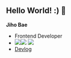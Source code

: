 ## Hello World! :) 🙌
**Jiho Bae**
- Frontend Developer
- <img src="https://img.shields.io/badge/JavaScript-F7DF1E?style=flat-square&logo=JavaScript&logoColor=white"/><img src="https://camo.githubusercontent.com/814b29d8142a72d287d1f5d18e5170c3ccfeb1b3714676fc5782f9c903722a12/68747470733a2f2f696d672e736869656c64732e696f2f62616467652f547970655363726970742d3337373641423f7374796c653d666c61742d737175617265266c6f676f3d54797065736372697074266c6f676f436f6c6f723d7768697465"/> 
    <img src="https://img.shields.io/badge/React-61DAFB?style=flat-square&logo=React&logoColor=white"/>
- <a href="https://gobae.tistory.com/" target="_blank">Devlog</a>
